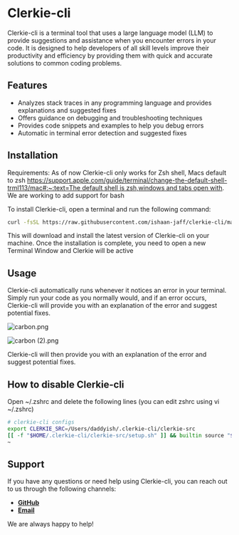 # **Clerkie-cli**

Clerkie-cli is a terminal tool that uses a large language model (LLM) to provide suggestions and assistance when you encounter errors in your code. It is designed to help developers of all skill levels improve their productivity and efficiency by providing them with quick and accurate solutions to common coding problems.

## **Features**

- Analyzes stack traces in any programming language and provides explanations and suggested fixes
- Offers guidance on debugging and troubleshooting techniques
- Provides code snippets and examples to help you debug errors
- Automatic in terminal error detection and suggested fixes

## **Installation**

Requirements: As of now Clerkie-cli only works for Zsh shell, Macs default to zsh [https://support.apple.com/guide/terminal/change-the-default-shell-trml113/mac#:~:text=The default shell is zsh,windows and tabs open with](https://support.apple.com/guide/terminal/change-the-default-shell-trml113/mac#:~:text=The%20default%20shell%20is%20zsh,windows%20and%20tabs%20open%20with). We are working to add support for bash

To install Clerkie-cli, open a terminal and run the following command:

```bash
curl -fsSL https://raw.githubusercontent.com/ishaan-jaff/clerkie-cli/main/install.sh | sh -
```

This will download and install the latest version of Clerkie-cli on your machine. Once the installation is complete, you need to open a new Terminal Window and Clerkie will be active

## **Usage**

Clerkie-cli automatically runs whenever it notices an error in your terminal. Simply run your code as you normally would, and if an error occurs, Clerkie-cli will provide you with an explanation of the error and suggest potential fixes.

![carbon.png](https://s3-us-west-2.amazonaws.com/secure.notion-static.com/e2f2ffa1-12bb-451c-9ca9-526e95fbf3de/carbon.png)

![carbon (2).png](https://s3-us-west-2.amazonaws.com/secure.notion-static.com/e8035649-9989-4efd-b035-7fc28219a1d1/carbon_(2).png)

Clerkie-cli will then provide you with an explanation of the error and suggest potential fixes.

## How to disable Clerkie-cli

Open ~/.zshrc and delete the following lines (you can edit zshrc using vi ~/.zshrc)

```bash
# clerkie-cli configs
export CLERKIE_SRC=/Users/daddyish/.clerkie-cli/clerkie-src
[[ -f "$HOME/.clerkie-cli/clerkie-src/setup.sh" ]] && builtin source "$HOME/.clerkie-cli/clerkie-src/setup.sh"
~
```

## **Support**

If you have any questions or need help using Clerkie-cli, you can reach out to us through the following channels:

- **[GitHub](https://github.com/ishaan-jaff/clerkie-cli)**
- **[Email](mailto:support@clerkie.com)**

We are always happy to help!

